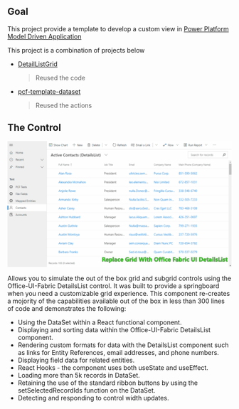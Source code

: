 ## Goal

This project provide a template to develop a custom view in [Power Platform](https://powerplatform.microsoft.com/en-us/) [Model Driven Application](https://docs.microsoft.com/en-us/powerapps/maker/model-driven-apps/model-driven-app-overview)


This project is a combination of projects below

* [DetailListGrid](https://github.com/rwilson504/PCFControls/tree/master/DetailListGrid) 
  > Reused the code
* [pcf-template-dataset](https://github.com/rajyraman/pcf-template-dataset)  
  > Reused the actions

## The Control

![DetailsList Grid Control](https://github.com/rwilson504/Blogger/blob/master/Office-Fabric-UI-DetailsList-PCF/office-fabric-ui-detailslist.gif?raw=true)

Allows you to simulate the out of the box grid and subgrid controls using the Office-UI-Fabric DetailsList control.  It was built to provide a springboard when you need a customizable grid experience.  This component re-creates a mojority of the capabilities available out of the box in less than 300 lines of code and demonstrates the following: 

* Using the DataSet within a React functional component.
* Displaying and sorting data within the Office-UI-Fabric DetailsList component.
* Rendering custom formats for data with the DetailsList component such as links for Entity References, email addresses, and phone numbers.
* Displaying field data for related entities.
* React Hooks - the component uses both useState and useEffect.
* Loading more than 5k records in DataSet.
* Retaining the use of the standard ribbon buttons by using the setSelectedRecordIds function on the DataSet.
* Detecting and responding to control width updates.